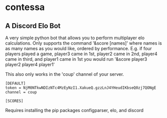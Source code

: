 # contessa

## A Discord Elo Bot

A very simple python bot that allows you to perform multiplayer elo calculations.
Only supports the command '&score [names]' where names is as many names as you would like, ordered by performance.
E.g. if four players played a game, player3 came in 1st, player2 came in 2nd, player4 came in third, and player1 came in 1st you would run '&score player3 player2 player4 player1'

This also only works in the 'coup' channel of your server.

~~~
[DEFAULT]
token = NjM0NTkwNDIzNTc4MzEyNzI1.XakueQ.gzzLnJ4YHeudIKbseQ0zj7QONgE
channel = coup

[SCORES]
~~~

Requires installing the pip packages configparser, elo, and discord
